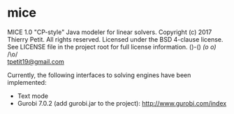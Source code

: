 # mice
MICE 1.0 "CP-style" Java modeler for linear solvers. 
Copyright (c) 2017 Thierry Petit. All rights reserved. 
Licensed under the BSD 4-clause license.
See LICENSE file in the project root for full license information.
   ()-()
  _(o o)_  
   /\o/\
tpetit19@gmail.com

Currently, the following interfaces to solving engines have been implemented:
- Text mode
- Gurobi 7.0.2 (add gurobi.jar to the project): http://www.gurobi.com/index
